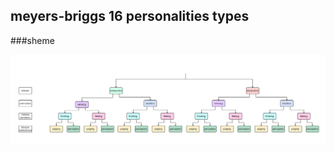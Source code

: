 ## meyers-briggs 16 personalities types

###sheme

![](https://github.com/annbgn/uni_projects/blob/master/clips/blueprint.png)
